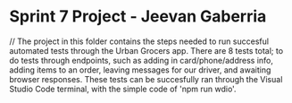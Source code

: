 # Sprint 7 Project - Jeevan Gaberria
// The project in this folder contains the steps needed to run succesful automated tests through the Urban Grocers app. There are 8 tests total; to do tests through endpoints, such as adding in card/phone/address info, adding items to an order, leaving messages for our driver, and awaiting browser responses. These tests can be succesfully ran through the Visual Studio Code terminal, with the simple code of 'npm run wdio'.